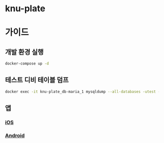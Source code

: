 # knu-plate

# 가이드

## 개발 환경 실행

```sh
docker-compose up -d
```

## 테스트 디비 테이블 덤프

```sh
docker exec -it knu-plate_db-maria_1 mysqldump --all-databases -utest -ptest --no-data > db/0_db.sql
```

## 앱
### [iOS](https://github.com/KNU-Plate/KNU-Plate-iOS)
### [Android](https://github.com/KNU-Plate/KNU-Plate-Android)
